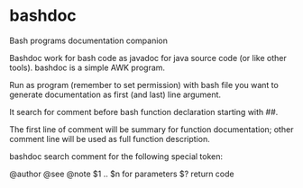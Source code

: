 # bashdoc
Bash programs documentation companion

Bashdoc work for bash code as javadoc for java source code (or like other tools).
bashdoc is a simple AWK program.

Run as program (remember to set permission) with bash file you want to generate documentation as first (and last) line argument.

It search for comment before bash function declaration starting with ##.

The first line of comment will be summary for function documentation; other comment line will be used as full function description.

bashdoc search comment for the following special token:

@author
@see
@note
$1 .. $n  for parameters
$? return code


